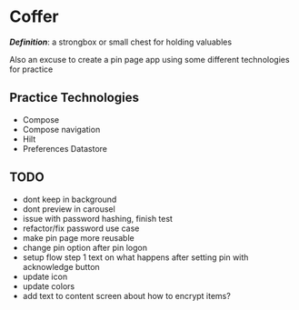 # Coffer

***Definition***: a strongbox or small chest for holding valuables

Also an excuse to create a pin page app using some different technologies for practice 

## Practice Technologies

- Compose
- Compose navigation
- Hilt
- Preferences Datastore

## TODO

- dont keep in background
- dont preview in carousel
- issue with password hashing, finish test
- refactor/fix password use case
- make pin page more reusable
- change pin option after pin logon
- setup flow step 1 text on what happens after setting pin with acknowledge button
- update icon
- update colors
- add text to content screen about how to encrypt items?